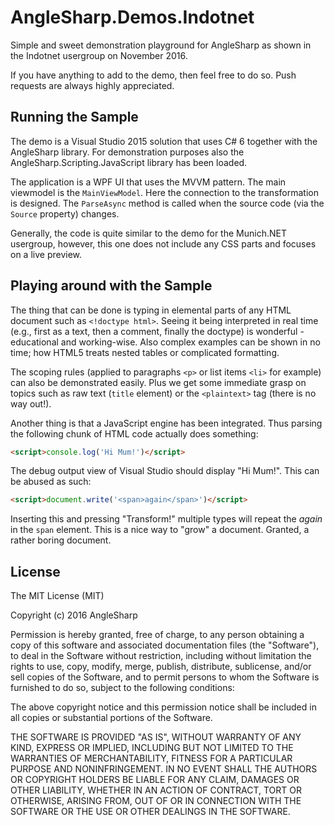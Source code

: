 # AngleSharp.Demos.Indotnet

Simple and sweet demonstration playground for AngleSharp as shown in the Indotnet usergroup on November 2016.

If you have anything to add to the demo, then feel free to do so. Push requests are always highly appreciated.

## Running the Sample

The demo is a Visual Studio 2015 solution that uses C# 6 together with the AngleSharp library. For demonstration purposes also the AngleSharp.Scripting.JavaScript library has been loaded.

The application is a WPF UI that uses the MVVM pattern. The main viewmodel is the `MainViewModel`. Here the connection to the transformation is designed. The `ParseAsync` method is called when the source code (via the `Source` property) changes.

Generally, the code is quite similar to the demo for the Munich.NET usergroup, however, this one does not include any CSS parts and focuses on a live preview.

## Playing around with the Sample

The thing that can be done is typing in elemental parts of any HTML document such as `<!doctype html>`. Seeing it being interpreted in real time (e.g., first as a text, then a comment, finally the doctype) is wonderful - educational and working-wise. Also complex examples can be shown in no time; how HTML5 treats nested tables or complicated formatting.

The scoping rules (applied to paragraphs `<p>` or list items `<li>` for example) can also be demonstrated easily. Plus we get some immediate grasp on topics such as raw text (`title` element) or the `<plaintext>` tag (there is no way out!).

Another thing is that a JavaScript engine has been integrated. Thus parsing the following chunk of HTML code actually does something:

```html
<script>console.log('Hi Mum!')</script>
```

The debug output view of Visual Studio should display "Hi Mum!". This can be abused as such:

```html
<script>document.write('<span>again</span>')</script>
```

Inserting this and pressing "Transform!" multiple types will repeat the *again* in the `span` element. This is a nice way to "grow" a document. Granted, a rather boring document.

## License

The MIT License (MIT)

Copyright (c) 2016 AngleSharp

Permission is hereby granted, free of charge, to any person obtaining a copy of this software and associated documentation files (the "Software"), to deal in the Software without restriction, including without limitation the rights to use, copy, modify, merge, publish, distribute, sublicense, and/or sell copies of the Software, and to permit persons to whom the Software is furnished to do so, subject to the following conditions:

The above copyright notice and this permission notice shall be included in all copies or substantial portions of the Software.

THE SOFTWARE IS PROVIDED "AS IS", WITHOUT WARRANTY OF ANY KIND, EXPRESS OR IMPLIED, INCLUDING BUT NOT LIMITED TO THE WARRANTIES OF MERCHANTABILITY, FITNESS FOR A PARTICULAR PURPOSE AND NONINFRINGEMENT. IN NO EVENT SHALL THE AUTHORS OR COPYRIGHT HOLDERS BE LIABLE FOR ANY CLAIM, DAMAGES OR OTHER LIABILITY, WHETHER IN AN ACTION OF CONTRACT, TORT OR OTHERWISE, ARISING FROM, OUT OF OR IN CONNECTION WITH THE SOFTWARE OR THE USE OR OTHER DEALINGS IN THE SOFTWARE.
